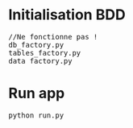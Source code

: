 # Initialisation BDD
<pre>
//Ne fonctionne pas !
db_factory.py
tables_factory.py
data_factory.py
</pre>

# Run app
<pre>
python run.py
</pre>